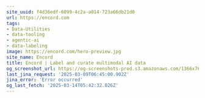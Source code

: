 ```yaml
---
site_uuid: f4d36edf-6099-4c2a-a014-723a66db21d0
url: https://encord.com
tags:
- Data-Utilities
- data-tooling
- agentic-ai
- data-labeling
image: https://encord.com/hero-preview.jpg
site_name: Encord
title: Encord | Label and curate multimodal AI data
og_screenshot_url: https://og-screenshots-prod.s3.amazonaws.com/1366x768/80/false/5fa3a42680815eabf08be140c5a11fa1fd73f2639fab4a3c1fa8801804127f50.jpeg
last_jina_request: '2025-03-09T06:45:00.902Z'
jina_error: 'Error occurred'
og_last_fetch: '2025-03-14T05:42:32.026Z'
---
```


